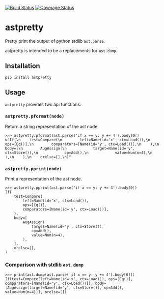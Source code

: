 [![Build Status](https://travis-ci.org/asottile/astpretty.svg?branch=master)](https://travis-ci.org/asottile/astpretty)
[![Coverage Status](https://coveralls.io/repos/github/asottile/astpretty/badge.svg?branch=master)](https://coveralls.io/github/asottile/astpretty?branch=master)

astpretty
=========

Pretty print the output of python stdlib `ast.parse`.

astpretty is intended to be a replacements for `ast.dump`.

## Installation

`pip install astpretty`


## Usage

`astpretty` provides two api functions:


### `astpretty.pformat(node)`

Return a string representation of the ast node.

```
>>> astpretty.pformat(ast.parse('if x == y: y += 4').body[0])
u"If(\n    test=Compare(\n        left=Name(id='x', ctx=Load()),\n        ops=[Eq()],\n        comparators=[Name(id='y', ctx=Load())],\n    ),\n    body=[\n        AugAssign(\n            target=Name(id='y', ctx=Store()),\n            op=Add(),\n            value=Num(n=4),\n        ),\n    ],\n    orelse=[],\n)"
```


### `astpretty.pprint(node)`

Print a representation of the ast node.

```
>>> astpretty.pprint(ast.parse('if x == y: y += 4').body[0])
If(
    test=Compare(
        left=Name(id='x', ctx=Load()),
        ops=[Eq()],
        comparators=[Name(id='y', ctx=Load())],
    ),
    body=[
        AugAssign(
            target=Name(id='y', ctx=Store()),
            op=Add(),
            value=Num(n=4),
        ),
    ],
    orelse=[],
)
```

### Comparison with stdlib `ast.dump`

```
>>> print(ast.dump(ast.parse('if x == y: y += 4').body[0]))
If(test=Compare(left=Name(id='x', ctx=Load()), ops=[Eq()], comparators=[Name(id='y', ctx=Load())]), body=[AugAssign(target=Name(id='y', ctx=Store()), op=Add(), value=Num(n=4))], orelse=[])
```
